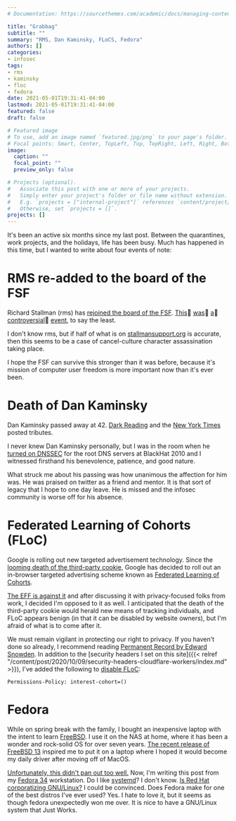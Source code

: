 ```yaml
---
# Documentation: https://sourcethemes.com/academic/docs/managing-content/

title: "Grabbag"
subtitle: ""
summary: "RMS, Dan Kaminsky, FLoCS, Fedora"
authors: []
categories:
- infosec
tags:
- rms
- kaminsky
- floc
- fedora
date: 2021-05-01T19:31:41-04:00
lastmod: 2021-05-01T19:31:41-04:00
featured: false
draft: false

# Featured image
# To use, add an image named `featured.jpg/png` to your page's folder.
# Focal points: Smart, Center, TopLeft, Top, TopRight, Left, Right, BottomLeft, Bottom, BottomRight.
image:
  caption: ""
  focal_point: ""
  preview_only: false

# Projects (optional).
#   Associate this post with one or more of your projects.
#   Simply enter your project's folder or file name without extension.
#   E.g. `projects = ["internal-project"]` references `content/project/deep-learning/index.md`.
#   Otherwise, set `projects = []`.
projects: []
---
```


It's been an active six months since my last post. Between the quarantines, work
projects, and the holidays, life has been busy. Much has happened in this time,
but I wanted to write about four events of note:

# RMS re-added to the board of the FSF

Richard Stallman (rms) has [rejoined the board of the FSF][fsf].
[This][fedoramag]👏 [was][zdnet]👏 [a][antirms]👏 [controversial][greer]👏 
[event][prorms], to say the least.

I don't know rms, but if half of what is on
[stallmansupport.org][stallmansupport]
is accurate, then this seems to be a case of cancel-culture character
assassination taking place.

I hope the FSF can survive this stronger than it was before, because it's
mission of computer user freedom is more important now than it's ever been.

# Death of Dan Kaminsky

Dan Kaminsky passed away at 42. [Dark Reading][darkreading] and the [New York
Times][nyt] posted tributes.

I never knew Dan Kaminsky personally, but I was in the room when he [turned on
DNSSEC][gcn] for the root DNS servers at BlackHat 2010 and I witnessed firsthand
his benevolence, patience, and good nature.

What struck me about his passing was how unanimous the affection for him was. He
was praised on twitter as a friend and mentor. It is that sort of legacy that I
hope to one day leave. He is missed and the infosec community is worse off for
his absence.

# Federated Learning of Cohorts (FLoC)

Google is rolling out new targeted advertisement technology. Since the [looming
death of the third-party cookie][hubspot], Google has decided to roll out an
in-browser targeted advertising scheme known as [Federated Learning of
Cohorts][FLoC].

[The EFF is against it][eff] and after discussing it with privacy-focused folks
from work, I decided I'm opposed to it as well. I anticipated that the death of
the third-party cookie would herald new means of tracking individuals, and FLoC
appears benign (in that it can be disabled by website owners), but I'm afraid of
what is to come after it. 

We must remain vigilant in protecting our right to privacy. If you haven't done
so already, I recommend reading [Permanent Record by Edward Snowden][Snowden].
In addition to the [security headers I set on this site]({{< relref
"/content/post/2020/10/09/security-headers-cloudflare-workers/index.md" >}}),
I've added the following to [disable FLoC][disablefloc]:

```
Permissions-Policy: interest-cohort=()
```

# Fedora

While on spring break with the family, I bought an inexpensive laptop with the
intent to learn [FreeBSD][freebsd]. I use it on the NAS at home, where it has
been a wonder and rock-solid OS for over seven years. [The recent
release of FreeBSD 13][fbsd13] inspired me to put it on a laptop where I hoped
it would become my daily driver after moving off of MacOS.

[Unfortunately, this didn't pan out too well.][mytoots] Now, I'm writing this
post from my [Fedora 34][getfedora] workstation. Do I like [systemd][systemd]? I don't
know. [Is Red Hat corporatizing GNU/Linux?][unixsheikh] I could be convinced. Does Fedora make
for one of the best distros I've ever used? Yes. I hate to love it, but it seems
as though fedora unexpectedly won me over. It is nice to have a
GNU/Linux system that Just Works.


[fsf]: https://www.fsf.org/news/statement-of-fsf-board-on-election-of-richard-stallman
[fedoramag]: https://fedoramagazine.org/fedora-council-statement-on-richard-stallman-rejoining-fsf-board/ 
[zdnet]: https://www.zdnet.com/article/free-software-foundation-leaders-and-supporters-desert-sinking-ship/ 
[antirms]: https://rms-open-letter.github.io/
[greer]: https://geoff.greer.fm/2019/09/30/in-defense-of-richard-stallman/
[prorms]: https://rms-support-letter.github.io/
[stallmansupport]: https://stallmansupport.org/
[darkreading]: https://www.darkreading.com/vulnerabilities---threats/in-appreciation-dan-kaminsky/d/d-id/1340830
[nyt]: https://www.nytimes.com/2021/04/27/technology/daniel-kaminsky-dead.html
[gcn]:https://gcn.com/articles/2010/07/28/dnssec-black-hat-update.aspx 
[hubspot]: https://blog.hubspot.com/marketing/third-party-cookie-phase-out
[FLoC]: https://en.wikipedia.org/wiki/Federated_Learning_of_Cohorts
[eff]: https://www.eff.org/deeplinks/2021/03/googles-floc-terrible-idea
[Snowden]: https://archive.org/details/edwardsnowdenpermanentrecordmetropolitanbooks2019
[disablefloc]: https://plausible.io/blog/google-floc
[freebsd]: https://www.freebsd.org/
[fbsd13]: https://www.freebsd.org/news/newsflash/#2021-04-13:1
[mytoots]: https://fosstodon.org/@unl0ckd/106089334129128108
[getfedora]: https://getfedora.org/
[systemd]: https://github.com/systemd
[suckless]: https://suckless.org/sucks/systemd/
[unixsheikh]: https://unixsheikh.com/articles/the-real-motivation-behind-systemd.html
